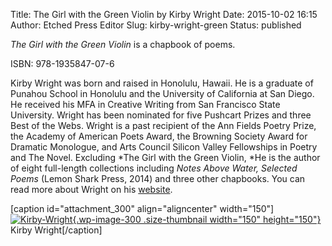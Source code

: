 Title: The Girl with the Green Violin by Kirby Wright
Date: 2015-10-02 16:15
Author: Etched Press Editor
Slug: kirby-wright-green
Status: published

*The Girl with the Green Violin* is a chapbook of poems.

ISBN: 978-1935847-07-6

Kirby Wright was born and raised in Honolulu, Hawaii. He is a graduate of Punahou School in Honolulu and the University of California at San Diego. He received his MFA in Creative Writing from San Francisco State University. Wright has been nominated for five Pushcart Prizes and three Best of the Webs. Wright is a past recipient of the Ann Fields Poetry Prize, the Academy of American Poets Award, the Browning Society Award for Dramatic Monologue, and Arts Council Silicon Valley Fellowships in Poetry and The Novel. Excluding *The Girl with the Green Violin, *He is the author of eight full-length collections including <cite>Notes Above Water, Selected Poems </cite>(Lemon Shark Press, 2014) and three other chapbooks. You can read more about Wright on his [website](http://kibs33.wix.com/kirbywright).

\[caption id="attachment\_300" align="aligncenter" width="150"\][![Kirby-Wright](http://etchedpress.com/wp-content/uploads/2015/10/wright-150x150.jpg){.wp-image-300 .size-thumbnail width="150" height="150"}](http://etchedpress.com/wp-content/uploads/2015/10/wright.jpg) Kirby Wright\[/caption\]

 
